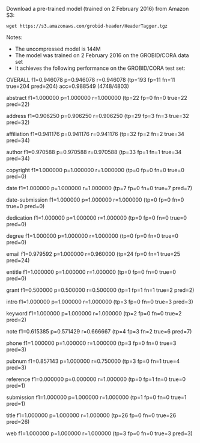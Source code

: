 Download a pre-trained model (trained on 2 February 2016) from Amazon S3:

`wget https://s3.amazonaws.com/grobid-header/HeaderTagger.tgz`


Notes:

* The uncompressed model is 144M
* The model was trained on 2 February 2016 on the GROBID/CORA data set
* It achieves the following performance on the GROBID/CORA test set:

OVERALL  f1=0.946078 p=0.946078 r=0.946078 (tp=193 fp=11 fn=11 true=204 pred=204) acc=0.988549 (4748/4803)

abstract f1=1.000000 p=1.000000 r=1.000000 (tp=22 fp=0 fn=0 true=22 pred=22)

address  f1=0.906250 p=0.906250 r=0.906250 (tp=29 fp=3 fn=3 true=32 pred=32)

affiliation f1=0.941176 p=0.941176 r=0.941176 (tp=32 fp=2 fn=2 true=34 pred=34)

author   f1=0.970588 p=0.970588 r=0.970588 (tp=33 fp=1 fn=1 true=34 pred=34)

copyright f1=1.000000 p=1.000000 r=1.000000 (tp=0 fp=0 fn=0 true=0 pred=0)

date     f1=1.000000 p=1.000000 r=1.000000 (tp=7 fp=0 fn=0 true=7 pred=7)

date-submission f1=1.000000 p=1.000000 r=1.000000 (tp=0 fp=0 fn=0 true=0 pred=0)

dedication f1=1.000000 p=1.000000 r=1.000000 (tp=0 fp=0 fn=0 true=0 pred=0)

degree   f1=1.000000 p=1.000000 r=1.000000 (tp=0 fp=0 fn=0 true=0 pred=0)

email    f1=0.979592 p=1.000000 r=0.960000 (tp=24 fp=0 fn=1 true=25 pred=24)

entitle  f1=1.000000 p=1.000000 r=1.000000 (tp=0 fp=0 fn=0 true=0 pred=0)

grant    f1=0.500000 p=0.500000 r=0.500000 (tp=1 fp=1 fn=1 true=2 pred=2)

intro    f1=1.000000 p=1.000000 r=1.000000 (tp=3 fp=0 fn=0 true=3 pred=3)

keyword  f1=1.000000 p=1.000000 r=1.000000 (tp=2 fp=0 fn=0 true=2 pred=2)

note     f1=0.615385 p=0.571429 r=0.666667 (tp=4 fp=3 fn=2 true=6 pred=7)

phone    f1=1.000000 p=1.000000 r=1.000000 (tp=3 fp=0 fn=0 true=3 pred=3)

pubnum   f1=0.857143 p=1.000000 r=0.750000 (tp=3 fp=0 fn=1 true=4 pred=3)

reference f1=0.000000 p=0.000000 r=1.000000 (tp=0 fp=1 fn=0 true=0 pred=1)

submission f1=1.000000 p=1.000000 r=1.000000 (tp=1 fp=0 fn=0 true=1 pred=1)

title    f1=1.000000 p=1.000000 r=1.000000 (tp=26 fp=0 fn=0 true=26 pred=26)

web      f1=1.000000 p=1.000000 r=1.000000 (tp=3 fp=0 fn=0 true=3 pred=3)
